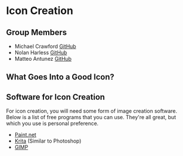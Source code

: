 # Icon Creation
## Group Members
- Michael Crawford [GitHub](https://github.com/michaelcrawford35 "Michael's GitHub")
- Nolan Harless [GitHub](https://github.com/nolanharless "Nolan's GitHub")
- Matteo Antunez [GitHub](https://github.com/matteoantunez "Matteo's GitHub")

## What Goes Into a Good Icon?
## Software for Icon Creation
For icon creation, you will need some form of image creation software. Below is a list of free programs that you can use. They're all great, but which you use is personal preference.
- [Paint.net](https://www.getpaint.net/download.html "Paint.net download")
- [Krita](https://krita.org/en/download/krita-desktop/ "Krita Download") (Similar to Photoshop)
- [GIMP](https://www.gimp.org/downloads/ "GIMP Download")